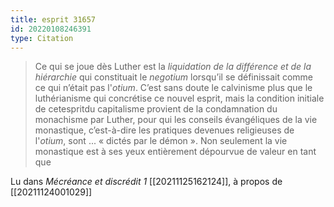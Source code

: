 ```yaml
---
title: esprit 31657
id: 20220108246391
type: Citation
---
```


> Ce qui se joue dès Luther est la *liquidation de la différence et de la hiérarchie* qui constituait le *negotium* lorsqu’il se définissait comme ce qui n’était pas l'*otium*. C’est sans doute le calvinisme plus que le luthérianisme qui concrétise ce nouvel esprit, mais la condition initiale de cetespritdu capitalisme provient de la condamnation du monachisme par Luther, pour qui les conseils évangéliques de la vie monastique, c’est-à-dire les pratiques devenues religieuses de l'*otium*, sont ... « dictés par le démon ». Non seulement la vie monastique est à ses yeux entièrement dépourvue de valeur en tant que

Lu dans *Mécréance et discrédit 1* [[20211125162124]], à propos de [[20211124001029]]